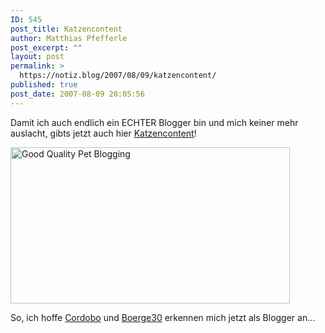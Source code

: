 ```yaml
---
ID: 545
post_title: Katzencontent
author: Matthias Pfefferle
post_excerpt: ""
layout: post
permalink: >
  https://notiz.blog/2007/08/09/katzencontent/
published: true
post_date: 2007-08-09 20:05:56
---
```

Damit ich auch endlich ein ECHTER Blogger bin und mich keiner mehr auslacht, gibts jetzt auch hier <a href="http://en.wikipedia.org/wiki/List_of_blogging_terms#C">Katzencontent</a>!

<a href="http://blaugh.com/2007/06/18/good-quality-pet-blogging" rel="bookmark"><img class="comic aligncenter" title="Good Quality Pet Blogging" alt="Good Quality Pet Blogging" src="http://blaugh.com/cartoons/070618_blog_your_human.gif" width="447" height="250"/></a>

So, ich hoffe <a href="http://cordobo.com/2007/08/09/morgen/">Cordobo</a> und <a href="http://www.fragr.de/blog/60/schreibtischfotos/">Boerge30</a> erkennen mich jetzt als Blogger an...
<!--more-->
<object type="application/x-shockwave-flash" style="width:425px; height:350px" data="http://www.youtube.com/v/zd-a0NZDjVw"><param name="movie" value="http://www.youtube.com/v/zd-a0NZDjVw"></param></object>